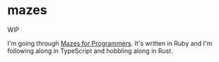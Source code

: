 # mazes

WIP

I'm going through [Mazes for Programmers](http://www.mazesforprogrammers.com/).  It's written in Ruby and I'm following along in TypeScript and hobbling along in Rust.
